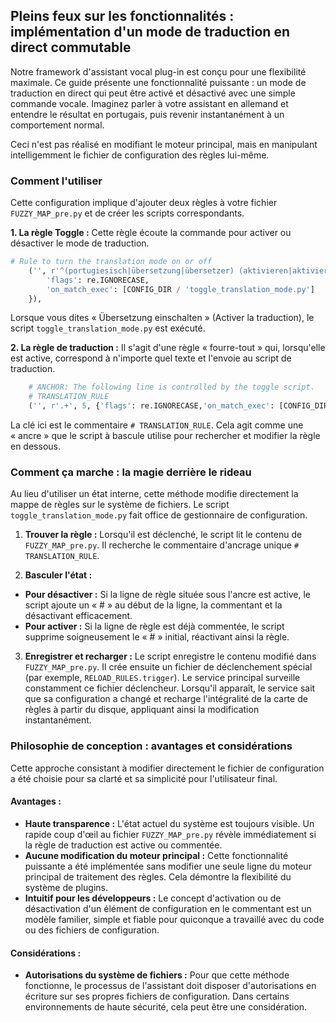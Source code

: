 ## Pleins feux sur les fonctionnalités : implémentation d'un mode de traduction en direct commutable

Notre framework d'assistant vocal plug-in est conçu pour une flexibilité maximale. Ce guide présente une fonctionnalité puissante : un mode de traduction en direct qui peut être activé et désactivé avec une simple commande vocale. Imaginez parler à votre assistant en allemand et entendre le résultat en portugais, puis revenir instantanément à un comportement normal.

Ceci n'est pas réalisé en modifiant le moteur principal, mais en manipulant intelligemment le fichier de configuration des règles lui-même.

### Comment l'utiliser

Cette configuration implique d'ajouter deux règles à votre fichier `FUZZY_MAP_pre.py` et de créer les scripts correspondants.

**1. La règle Toggle :** Cette règle écoute la commande pour activer ou désactiver le mode de traduction.

```python
# Rule to turn the translation mode on or off
    ('', r'^(portugiesisch|übersetzung|übersetzer) (aktivieren|aktiviert|aktiv|einschalten|deaktivieren|ausschalten|toggle|Dogge|doppelt)\b', 95, {
        'flags': re.IGNORECASE,
        'on_match_exec': [CONFIG_DIR / 'toggle_translation_mode.py']
    }),
```
Lorsque vous dites « Übersetzung einschalten » (Activer la traduction), le script `toggle_translation_mode.py` est exécuté.

**2. La règle de traduction :** Il s'agit d'une règle « fourre-tout » qui, lorsqu'elle est active, correspond à n'importe quel texte et l'envoie au script de traduction.

```python
    # ANCHOR: The following line is controlled by the toggle script.
    # TRANSLATION_RULE
    ('', r'.+', 5, {'flags': re.IGNORECASE,'on_match_exec': [CONFIG_DIR / 'translate_german_to_portuguese.py']}),
```
La clé ici est le commentaire `# TRANSLATION_RULE`. Cela agit comme une « ancre » que le script à bascule utilise pour rechercher et modifier la règle en dessous.

### Comment ça marche : la magie derrière le rideau

Au lieu d'utiliser un état interne, cette méthode modifie directement la mappe de règles sur le système de fichiers. Le script `toggle_translation_mode.py` fait office de gestionnaire de configuration.

1. **Trouver la règle :** Lorsqu'il est déclenché, le script lit le contenu de `FUZZY_MAP_pre.py`. Il recherche le commentaire d'ancrage unique `# TRANSLATION_RULE`.

2. **Basculer l'état :**
* **Pour désactiver :** Si la ligne de règle située sous l'ancre est active, le script ajoute un « # » au début de la ligne, la commentant et la désactivant efficacement.
* **Pour activer :** Si la ligne de règle est déjà commentée, le script supprime soigneusement le « # » initial, réactivant ainsi la règle.

3. **Enregistrer et recharger :** Le script enregistre le contenu modifié dans `FUZZY_MAP_pre.py`. Il crée ensuite un fichier de déclenchement spécial (par exemple, `RELOAD_RULES.trigger`). Le service principal surveille constamment ce fichier déclencheur. Lorsqu'il apparaît, le service sait que sa configuration a changé et recharge l'intégralité de la carte de règles à partir du disque, appliquant ainsi la modification instantanément.

### Philosophie de conception : avantages et considérations

Cette approche consistant à modifier directement le fichier de configuration a été choisie pour sa clarté et sa simplicité pour l'utilisateur final.

#### Avantages :

* **Haute transparence :** L'état actuel du système est toujours visible. Un rapide coup d'œil au fichier `FUZZY_MAP_pre.py` révèle immédiatement si la règle de traduction est active ou commentée.
* **Aucune modification du moteur principal :** Cette fonctionnalité puissante a été implémentée sans modifier une seule ligne du moteur principal de traitement des règles. Cela démontre la flexibilité du système de plugins.
* **Intuitif pour les développeurs :** Le concept d'activation ou de désactivation d'un élément de configuration en le commentant est un modèle familier, simple et fiable pour quiconque a travaillé avec du code ou des fichiers de configuration.

#### Considérations :

* **Autorisations du système de fichiers :** Pour que cette méthode fonctionne, le processus de l'assistant doit disposer d'autorisations en écriture sur ses propres fichiers de configuration. Dans certains environnements de haute sécurité, cela peut être une considération.